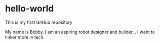 # hello-world
This is my first GitHub repository

My name is Bobby, I am an aspiring robot designer and builder... I want to tinker more in tech.
